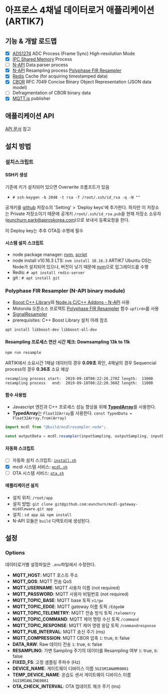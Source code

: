 # 아프로스 4채널 데이터로거 애플리케이션 (ARTIK7)

## 기능 & 개발 로드맵

- [x] [ADS1274](http://www.ti.com/product/ADS1274) ADC Process (Frame Sync) High-resolution Mode
- [x] [IPC Shared Memory](https://users.cs.cf.ac.uk/Dave.Marshall/C/node27.html) Process
- [ ] [N-API](https://nodejs.org/api/n-api.html) Data parser process
- [x] [N-API](https://nodejs.org/api/n-api.html) Resampling process [Polyphase FIR Resampler](https://sourceforge.net/motorola/upfirdn/home/Home/)
- [x] [Redis](https://redis.io/) Cache (for acquiring timestamped data)
- [x] [CBOR](https://cbor.io/) RFC 7049 Concise Binary Object Representation (JSON data model)
- [ ] Defragmentation of CBOR binary data
- [x] [MQTT.js](https://github.com/mqttjs/MQTT.js) publisher

## 애플리케이션 API

[API 문서](API.md) 참고

## 설치 방법

### 설치스크립트

#### SSH키 생성

기존에 키가 설치되어 있으면 Overwrite 프롬프트가 있음

- `# ssh-keygen -b 2048 -t rsa -f /root/.ssh/id_rsa -q -N ""`

공개키를 [github](https://github.com/eunchurn/mcdl-gateway-middleware) 저장소의 'Setting' > 'Deploy keys'에 추가한다. 하지만 이 저장소는 Private 저장소이기 때문에 공개키 `/root/.ssh/id_rsa.pub`을 현재 저장소 소유자(eunchurn.park@aproskorea.com)으로 보내서 등록요청을 한다.

이 Deploy key는 추후 OTA등 수행에 필수

#### 시스템 설치 스크립트

- node package manager: [nvm](https://github.com/nvm-sh/nvm), [script](scripts/nvm-install.sh)
- node install v10.16.3 LTS: `nvm install 10.16.3` ARTIK7 Ubuntu OS는 Node가 설치되어 있으나, 버전이 낮기 때문에 [nvm](https://github.com/nvm-sh/nvm)으로 업그레이드를 수행
- Redis: `# apt install redis-server`
- git : `# apt install git`

### Polyphase FIR Resampler (N-API binary module)

- [Boost C++ Library](https://www.boost.org/)와 [Node.js C/C++ Addons - N-API](https://nodejs.org/api/n-api.html) 사용
- Motorola 오픈소스 프로젝트 [Polyphase FIR Resampler](https://sourceforge.net/motorola/upfirdn/home/Home/) 함수 `upfirdn`를 사용
- [SignalResampler](https://github.com/terrygta/SignalResampler)
- prerequisites: C++ Boost Library 설치 아래 참조

```bash
apt install libboost-dev libboost-all-dev
```

#### Resampling 프로세스 연산 시간 체크: Downsampling 13k to 11k

```bash
npm run resample
```

ARTIK에서 소요시간 1채널 데이터의 경우 **0.09초** 확인, 4채널의 경우 Sequencial process의 경우 **0.36초** 소요 예상

```
resampling process start:  2019-09-18T08:22:20.270Z length:  13000
resampling process   end:  2019-09-18T08:22:20.360Z length:  11000
```

#### 함수 사용법

- Javascript 엔진과 C++ 프로세스 성능 향상을 위해 [**TypedArray**](https://developer.mozilla.org/en-US/docs/Web/JavaScript/Reference/Global_Objects/TypedArray)를 사용한다.
- **TypedArray**는 `Float32Array`를 사용한다. `const TypedData = Float32Array.from(Array)`

```javascript
import mcdl from "@build/mcdlresampler.node";

const outputData = mcdl.resampler(inputSampling, outputSampling, inputData);
```

#### 자동화 스크립트

- [ ] 자동화 설치 스크립트: [`install.sh`](scripts/install.sh)
- [x] mcdl 시스템 서비스: [`mcdl.sh`](scripts/mcdl.sh)
- [ ] OTA 시스템 서비스: [`ota.sh`](scripts/ota.sh)

#### 애플리케이션 설치

- 설치 위치: `/root/app`
- 설치 방법: `git clone git@github.com:eunchurn/mcdl-gateway-middleware.git app`
- 설치 : `cd app && npm install`
- N-API 모듈은 `build` 디렉토리에 생성된다.

## 설정

### Options

데이터로거별 설정파일은 `.env`파일에서 수정한다.

- **MQTT_HOST**: MQTT 호스트 주소
- **MQTT_QOS**: MQTT 전송 QoS
- **MQTT_USERNAME**: MQTT 사용자 이름 (not required)
- **MQTT_PASSWORD**: MQTT 사용자 비밀번호 (not required)
- **MQTT_TOPIC_BASE**: MQTT base 토픽 `v1/gw`
- **MQTT_TOPIC_EDGE**: MQTT gateway 이름 토픽 `/EdgeGW`
- **MQTT_TOPIC_TELEMETRY**: MQTT 전송 방식 토픽 `/telemetry`
- **MQTT_TOPIC_COMMAND**: MQTT 제어 명령 수신 토픽 `/command`
- **MQTT_TOPIC_RESPONSE**: MQTT 제어 명령 응답 토픽 `/commandresponse`
- **MQTT_PUB_INTERVAL**: MQTT 송신 주기 (ms)
- **MQTT_COMPRESSION**: MQTT CBOR 압축 `1`: true, `0`: false
- **DATA_RAW**: Raw 데이터 전송 `1`: true, `0`: false
- **RESAMPLING**: 가변 Sampling 주기의 데이터를 Resampling 여부 `1`: true, `0`: false
- **FIXED_FS**: 고정 샘플링 주파수 (Hz)
- **DEVICE_NAME**: 게이트웨이 디바이스 이름 `5GISMIANAMR0001`
- **TEMP_DEVICE_NAME**: 온습도 센서 게이트웨이 디바이스 이름 `5GISMIANLINE0001`
- **OTA_CHECK_INTERVAL**: OTA 업데이트 체크 주기 (ms)
